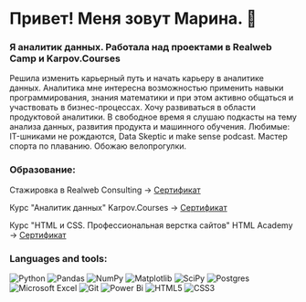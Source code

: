 # Привет! Меня зовут Марина. 👋
### Я аналитик данных. Работала над проектами в Realweb Camp и Karpov.Courses

Решила изменить карьерный путь и начать карьеру в аналитике данных. Аналитика мне интересна возможностью применить навыки программирования, знания математики и при этом активно общаться и участвовать в бизнес-процессах. Хочу развиваться в области продуктовой аналитики. 
В свободное время я слушаю подкасты на тему анализа данных, развития продукта и машинного обучения. Любимые: IT-шниками не рождаются, Data Skeptic и make sense podcast.
Мастер спорта по плаванию. Обожаю велопрогулки.

### Образование:
Стажировка в Realweb Consulting -> [Сертификат](https://github.com/Masola8/Masola8/blob/main/RWC_Certificate.pdf)

Курс "Аналитик данных" Karpov.Courses -> [Сертификат](https://github.com/Masola8/Masola8/blob/main/%D0%A1%D0%B5%D1%80%D1%82%D0%B8%D1%84%D0%B8%D0%BA%D0%B0%D1%82%20%D0%9A%D0%A1_%D1%80%D1%83%D1%81.pdf)

Курс "HTML и CSS. Профессиональная верстка сайтов" HTML Academy -> [Сертификат](https://github.com/Masola8/Masola8/blob/main/HTML_Certificate.pdf)

### Languages and tools:
![Python](https://img.shields.io/badge/python-3670A0?style=for-the-badge&logo=python&logoColor=ffdd54)
![Pandas](https://img.shields.io/badge/pandas-%23150458.svg?style=for-the-badge&logo=pandas&logoColor=white)
![NumPy](https://img.shields.io/badge/numpy-%23013243.svg?style=for-the-badge&logo=numpy&logoColor=white)
![Matplotlib](https://img.shields.io/badge/Matplotlib-%23ffffff.svg?style=for-the-badge&logo=Matplotlib&logoColor=black)
![SciPy](https://img.shields.io/badge/SciPy-%230C55A5.svg?style=for-the-badge&logo=scipy&logoColor=%white)
![Postgres](https://img.shields.io/badge/postgres-%23316192.svg?style=for-the-badge&logo=postgresql&logoColor=white)
![Microsoft Excel](https://img.shields.io/badge/Microsoft_Excel-217346?style=for-the-badge&logo=microsoft-excel&logoColor=white)
![Git](https://img.shields.io/badge/git-%23F05033.svg?style=for-the-badge&logo=git&logoColor=white)
![Power Bi](https://img.shields.io/badge/power_bi-F2C811?style=for-the-badge&logo=powerbi&logoColor=black)
![HTML5](https://img.shields.io/badge/html5-%23E34F26.svg?style=for-the-badge&logo=html5&logoColor=white)
![CSS3](https://img.shields.io/badge/css3-%231572B6.svg?style=for-the-badge&logo=css3&logoColor=white)
<!--
**Masola8/Masola8** is a ✨ _special_ ✨ repository because its `README.md` (this file) appears on your GitHub profile.

Here are some ideas to get you started:

- 🔭 I’m currently working on ...
- 🌱 I’m currently learning ...
- 👯 I’m looking to collaborate on ...
- 🤔 I’m looking for help with ...
- 💬 Ask me about ...
- 📫 How to reach me: ...
- 😄 Pronouns: ...
- ⚡ Fun fact: ...
-->
